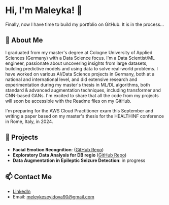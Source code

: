 # Hi, I'm  Maleyka! 👋

Finally, now I have time to build my portfolio on GitHub. It is in the process...

## 🚀 About Me
I graduated from my master's degree at Cologne University of Applied Sciences (Germany) with a Data Science
focus. 
I'm a Data Scientist/ML engineer, passionate about uncovering insights from large datasets,
building predictive models and using data to solve real-world problems.
I have worked on various AI/Data Science projects in Germany, both at a national and international
level, and did extensive research and experimentation during my master's thesis in ML/DL 
algorithms, both standard & advanced augmentation techniques,  including transformer and CNN-based GANs.
I'm excited to share that all the code from my projects will soon be accessible with the Readme files on my GitHub.

I'm preparing for the AWS Cloud Practitioner exam this September and writing a paper based on my master's thesis  for the HEALTHINF conference in Rome, Italy, in 2024.


## 🌱 Projects
- **Facial Emotion Recognition**: ([GitHub Repo](https://github.com/Maleyka-gh/Facial_Emotion_Recognition))
- **Exploratory Data Analysis for DB regio** ([GitHub Repo](https://github.com/Maleyka-gh/DB_Regio_EDA))
- **Data Augmentation in Epileptic Seizure Detection**: in progress

## 📫 Contact Me
- [LinkedIn](https://www.linkedin.com/in/maleyka-s-0b2363227)
- Email: meleykeseyidova90@gmail.com


